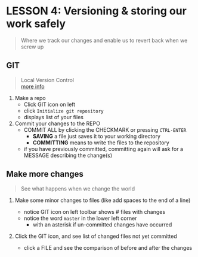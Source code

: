 # LESSON 4: Versioning & storing our work safely

> Where we track our changes and enable us to revert back when we screw up

## GIT
> Local Version Control    
> [more info](https://git-scm.com/book/en/v2/Getting-Started-Git-Basics)   

1. Make a repo
    - Click GIT icon on left
    - click `Initialize git repository`
    - displays list of your files
2. Commit your changes to the REPO
    - COMMIT ALL by clicking the CHECKMARK or pressing `CTRL-ENTER`    
        - __SAVING__ a file just saves it to your working directory
        - __COMMITTING__ means to write the files to the repository
    - if you have previously committed, committing again will ask for a MESSAGE describing the change(s)

## Make more changes 
> See what happens when we change the world

1. Make some minor changes to files (like add spaces to the end of a line)
    - notice GIT icon on left toolbar shows # files with changes
    - notice the word `master` in the lower left corner     
        - with an asterisk if un-committed changes have occurred    

2. Click the GIT icon, and see list of changed files not yet committed
    - click a FILE and see the comparison of before and after the changes



